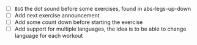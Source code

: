 - [ ] `BUG` the dot sound before some exercises, found in abs-legs-up-down
- [ ] Add next exercise announcement 
- [ ] Add some count down before starting the exercise 
- [ ] Add support for multiple languages, the idea is to be able to change language for each workout
